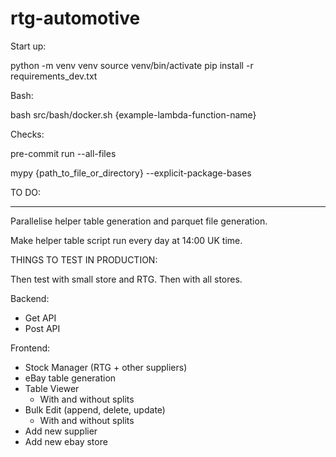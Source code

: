 # rtg-automotive

Start up:

python -m venv venv
source venv/bin/activate
pip install -r requirements_dev.txt

Bash:

bash src/bash/docker.sh {example-lambda-function-name}

Checks:

pre-commit run --all-files

mypy {path_to_file_or_directory} --explicit-package-bases

TO DO:

********

Parallelise helper table generation and parquet file generation.

Make helper table script run every day at 14:00 UK time.

THINGS TO TEST IN PRODUCTION:

Then test with small store and RTG. Then with all stores.

Backend:

- Get API
- Post API

Frontend:

- Stock Manager (RTG + other suppliers)
- eBay table generation
- Table Viewer
    - With and without splits
- Bulk Edit (append, delete, update)
    - With and without splits
- Add new supplier
- Add new ebay store
